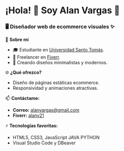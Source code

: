 # ¡Hola! 👋 Soy Alan Vargas 🚀

### 🖥️ Diseñador web de ecommerce visuales ✨

🌟 **Sobre mí**  
- 🎓 Estudiante en [Universidad Santo Tomás](https://www.ust.edu.co/).
- 💼 Freelancer en [Fiverr](https://es.fiverr.com/alanv21?public_mode=true).
- 🎨 Creando diseños minimalistas y modernos.

🌐 **¿Qué ofrezco?**  
- Diseño de páginas estáticas ecommerce.  
- Responsividad y animaciones atractivas.

📫 **Contáctame:**  
- **Correo:** [alanvargas@gmail.com](mailto:alanvargas@gmail.com)  
- **Fiverr:** [alanv21](https://es.fiverr.com/alanv21?public_mode=true)
  
⚡ **Tecnologías favoritas:**  
- HTML5, CSS3, JavaScript JAVA PYTHON
- Visual Studio Code y DBeaver  




<!---
AlanSstack/AlanSstack is a ✨ special ✨ repository because its `README.md` (this file) appears on your GitHub profile.
You can click the Preview link to take a look at your changes.
--->
